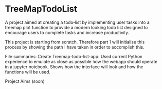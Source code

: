 # TreeMapTodoList
A project aimed at creating a todo-list by implementing user tasks into a treemap plot function to provide a modern looking todo list designed to encourage users to complete tasks and increase productivity.

This project is starting from scratch. Therefore part 1 will initialise this process by showing the path I have taken in order to accomplish this.

File summaries:
Create Treemap-todo-list-app: Used current Python experience to emulate as close as possible how the webapp should operate in a jupyter notebook. Shows how the interface will look and how the functions will be used.


Project Aims (soon)
